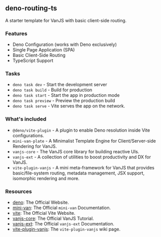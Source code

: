 ## deno-routing-ts

A starter template for VanJS with basic client-side routing.


### Features

* Deno Configuration (works with Deno exclusively)
* Single Page Application (SPA)
* Basic Client-Side Routing
* TypeScript Support


### Tasks

* `deno task dev` - Start the development server
* `deno task build` - Build for production
* `deno task start` - Start the app in production mode
* `deno task preview` - Preview the production build
* `deno task serve` - Vite serves the app on the network.


### What's included

* `@deno/vite-plugin` - A plugin to enable Deno resolution inside Vite configurations.
* `mini-van-plate` - A Minimalist Template Engine for Client/Server-side Rendering for VanJS.
* `vanjs-core` - The VanJS core library for building reactive UIs.
* `vanjs-ext` - A collection of utilities to boost productivity and DX for VanJS.
* `vite-plugin-vanjs` - A mini meta-framework for VanJS that provides basic/file-system routing, metadata management, JSX support, isomorphic rendering and more.


### Resources

* [deno](https://deno.com): The Official Website.
* [mini-van](https://vanjs.org/minivan): The Official `mini-van` Documentation.
* [vite](https://vite.dev): The Official Vite Website.
* [vanjs-core](https://vanjs.org/tutorial): The Official VanJS Tutorial.
* [vanjs-ext](https://vanjs.org/x): The Official `vanjs-ext` Documentation.
* [vite-plugin-vanjs](https://github.com/thednp/vite-plugin-vanjs/wiki): The `vite-plugin-vanjs` wiki page.
